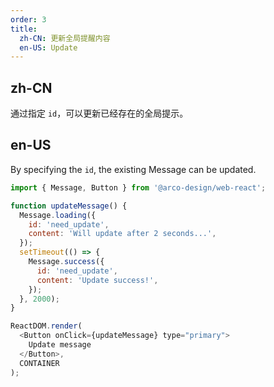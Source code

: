 ```yaml
---
order: 3
title:
  zh-CN: 更新全局提醒内容
  en-US: Update
---
```


## zh-CN

通过指定 `id`，可以更新已经存在的全局提示。

## en-US

By specifying the `id`, the existing Message can be updated.

```js
import { Message, Button } from '@arco-design/web-react';

function updateMessage() {
  Message.loading({
    id: 'need_update',
    content: 'Will update after 2 seconds...',
  });
  setTimeout(() => {
    Message.success({
      id: 'need_update',
      content: 'Update success!',
    });
  }, 2000);
}

ReactDOM.render(
  <Button onClick={updateMessage} type="primary">
    Update message
  </Button>,
  CONTAINER
);
```
